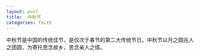 ```yaml
---
layout: post
title:  中秋节
categories: faith
---
```


中秋节是中国的传统佳节，是仅次于春节的第二大传统节日。中秋节以月之圆兆人之团圆，为寄托思念故乡，思念亲人之情。